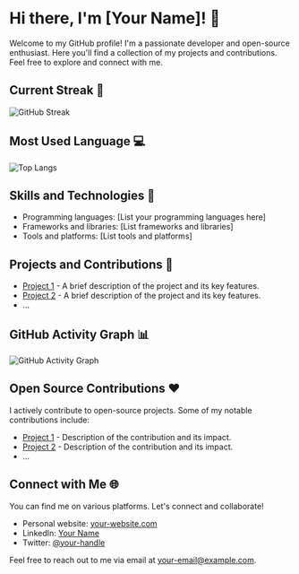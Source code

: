 # Hi there, I'm [Your Name]! 👋

Welcome to my GitHub profile! I'm a passionate developer and open-source enthusiast. Here you'll find a collection of my projects and contributions. Feel free to explore and connect with me.

## Current Streak 📅

![GitHub Streak](https://github-readme-streak-stats.herokuapp.com/?user=your-username&theme=dark)

## Most Used Language 💻

![Top Langs](https://github-readme-stats.vercel.app/api/top-langs/?username=your-username&layout=compact&theme=dark)

## Skills and Technologies 🚀

- Programming languages: [List your programming languages here]
- Frameworks and libraries: [List frameworks and libraries]
- Tools and platforms: [List tools and platforms]

## Projects and Contributions 🌟

- [Project 1](link-to-project) - A brief description of the project and its key features.
- [Project 2](link-to-project) - A brief description of the project and its key features.
- ...

## GitHub Activity Graph 📊

![GitHub Activity Graph](https://activity-graph.herokuapp.com/graph?username=your-username&theme=github)

## Open Source Contributions ❤️

I actively contribute to open-source projects. Some of my notable contributions include:

- [Project 1](link-to-contribution) - Description of the contribution and its impact.
- [Project 2](link-to-contribution) - Description of the contribution and its impact.
- ...

## Connect with Me 🌐

You can find me on various platforms. Let's connect and collaborate!

- Personal website: [your-website.com](https://your-website.com)
- LinkedIn: [Your Name](https://www.linkedin.com/in/your-profile)
- Twitter: [@your-handle](https://twitter.com/your-handle)

Feel free to reach out to me via email at your-email@example.com.

